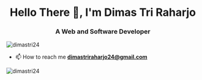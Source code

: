 <h1 align="center">Hello There 👋, I'm Dimas Tri Raharjo</h1>
<h3 align="center">A Web and Software Developer</h3>

<p align="left"> <img src="https://komarev.com/ghpvc/?username=dimastri24&label=Profile%20views&color=0e75b6&style=flat" alt="dimastri24" /> </p>

- 📫 How to reach me **dimastriraharjo24@gmail.com**

<p><img align="center" src="https://github-readme-stats.vercel.app/api/top-langs?username=dimastri24&show_icons=true&locale=en&layout=compact" alt="dimastri24" /></p>
